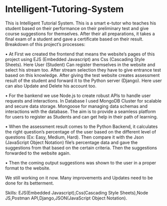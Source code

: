 # Intelligent-Tutoring-System
This is Intelligent Tutorial System. This is a smart e-tutor who teaches his student based on their performance on their preliminary test and give course suggestions for themselves. After their all preparations, it takes a final exam of a student and gave a certificate based on their result. Breakdown of this project’s processes:

• At First we created the frontend that means the website’s pages of this project using EJS (Embedded Javascript) ans Css (Cascading Style Sheets). Here User (Student) Can register themselves in the website and select his stream too. After stream selection they have to give entrance test based on this knowledge. After giving the test website creates assessment result of the student and forward it to the Python server (Django). Here user can also Update and Delete his account too.

• For the bankend we use Node.js to create robust APIs to handle user requests and interactions. In Database I used MongoDB Cluster for scalable and secure data storage. Mongoose for managing data schemas and interactions with the database. The aim is to provide a seamless platform for users to register as Students and can get help in their path of learning.

• When the assessment result comes to the Python Backend, it calculates the right question’s percentage of the user based on the different level of questions (Ex: Easy, Medium, Hard). Then compare it with the Json (JavaScript Object Notation) file’s percentage data and gave the suggestions from that based on the certain criteria. Then the suggestions forwarded to the website again.

• Then the coming output suggestions was shown to the user in a proper format to the website.

We still working on it now. Many improvements and Updates need to be done for its betterment.

Skills: EJS(Embedded Javascript),Css(Cascading Style Sheets),Node JS,Postman API,Django,JSON(JavaScript Object Notation).

